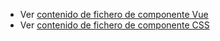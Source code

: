  - Ver [contenido de fichero de componente Vue](./ztablehead.vue)
 - Ver [contenido de fichero de componente CSS](./ztablehead.css)
